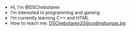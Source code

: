 - Hi, I’m @DSChebotarev
- I’m interested in programming and gaming
- I’m currently learning C++ and HTML
- How to reach me: DSChebotarev20@codingburgas.bg
